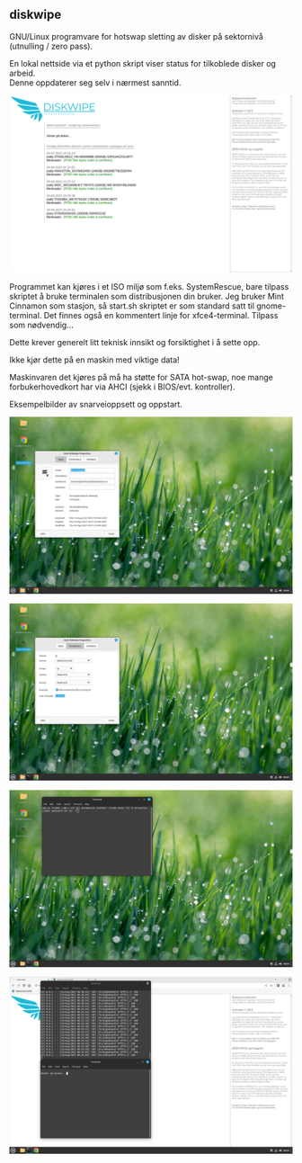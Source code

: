 ﻿## diskwipe

GNU/Linux programvare for hotswap sletting av disker på sektornivå (utnulling / zero pass).  

En lokal nettside via et python skript viser status for tilkoblede disker og arbeid.  
Denne oppdaterer seg selv i nærmest sanntid.  

![Example UI_1](1.png) 

Programmet kan kjøres i et ISO miljø som f.eks. SystemRescue, bare tilpass skriptet å bruke terminalen som distribusjonen din
bruker. Jeg bruker Mint Cinnamon som stasjon, så start.sh skriptet er som standard satt til gnome-terminal. Det finnes også en
kommentert linje for xfce4-terminal. Tilpass som nødvendig...  

Dette krever generelt litt teknisk innsikt og forsiktighet i å sette opp.  

Ikke kjør dette på en maskin med viktige data!  

Maskinvaren det kjøres på må ha støtte for SATA hot-swap, noe mange forbukerhovedkort har via AHCI (sjekk i BIOS/evt. kontroller).  

Eksempelbilder av snarveioppsett og oppstart.  

![Example UI_1](2.png)  

![Example UI_1](3.png)  

![Example UI_1](4.png)  

![Example UI_1](5.png)  